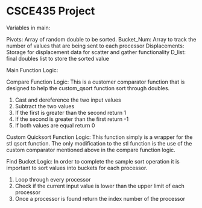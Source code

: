 # CSCE435 Project

Variables in main:

  Pivots: Array of random double to be sorted.
  Bucket_Num: Array to track the number of values that are being sent to each processor
  Displacements: Storage for displacement data for scatter and gather functionality
  D_list: final doubles list to store the sorted value

Main Function Logic:
  
  
Compare Function Logic:
  This is a customer comparator function that is designed to help the custom_qsort function sort through doubles.

  1. Cast and dereference the two input values
  2. Subtract the two values
  3. If the first is greater than the second return 1
  4. If the second is greater than the first return -1
  5. If both values are equal return 0
  
Custom Quicksort Function Logic:
  This function simply is a wrapper for the stl qsort function. 
  The only modification to the stl function is the use of the custom comparator mentioned above in the compare function logic.

Find Bucket Logic:
  In order to complete the sample sort operation it is important to sort values into buckets for each processor.

  1. Loop through every processor
  2. Check if the current input value is lower than the upper limit of each processor
  3. Once a processor is found return the index number of the processor
